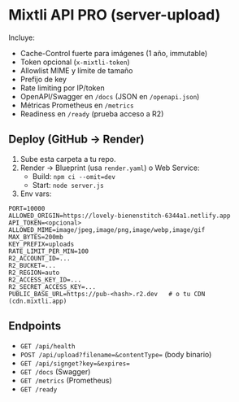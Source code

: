 # Mixtli API PRO (server-upload)

Incluye:
- Cache-Control fuerte para imágenes (1 año, immutable)
- Token opcional (`x-mixtli-token`)
- Allowlist MIME y límite de tamaño
- Prefijo de key
- Rate limiting por IP/token
- OpenAPI/Swagger en `/docs` (JSON en `/openapi.json`)
- Métricas Prometheus en `/metrics`
- Readiness en `/ready` (prueba acceso a R2)

## Deploy (GitHub → Render)
1) Sube esta carpeta a tu repo.
2) Render → Blueprint (usa `render.yaml`) o Web Service:
   - Build: `npm ci --omit=dev`
   - Start: `node server.js`
3) Env vars:
```
PORT=10000
ALLOWED_ORIGIN=https://lovely-bienenstitch-6344a1.netlify.app
API_TOKEN=<opcional>
ALLOWED_MIME=image/jpeg,image/png,image/webp,image/gif
MAX_BYTES=200mb
KEY_PREFIX=uploads
RATE_LIMIT_PER_MIN=100
R2_ACCOUNT_ID=...
R2_BUCKET=...
R2_REGION=auto
R2_ACCESS_KEY_ID=...
R2_SECRET_ACCESS_KEY=...
PUBLIC_BASE_URL=https://pub-<hash>.r2.dev   # o tu CDN (cdn.mixtli.app)
```

## Endpoints
- `GET /api/health`
- `POST /api/upload?filename=&contentType=` (body binario)
- `GET /api/signget?key=&expires=`
- `GET /docs` (Swagger)
- `GET /metrics` (Prometheus)
- `GET /ready`

